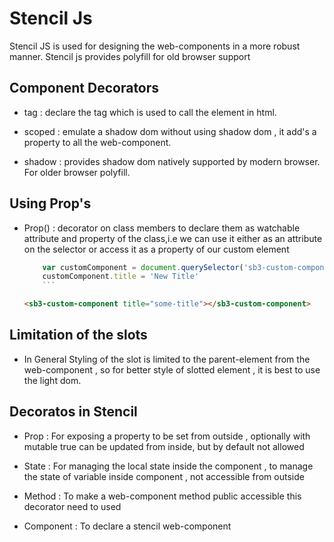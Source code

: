 # Stencil Js

Stencil JS is used for designing the web-components in a more robust manner. Stencil js provides polyfill for old browser support

## Component Decorators

- tag : declare the tag which is used to call the element in html.

- scoped : emulate a shadow dom without using shadow dom , it add's a property to all the web-component.

- shadow : provides shadow dom natively supported by modern browser. For older browser polyfill.

## Using Prop's

- Prop() : decorator on class members to declare them as watchable attribute and property of the class,i.e we can use it either as an attribute on the selector or access it as a property of our custom element

  ````js
      var customComponent = document.querySelector('sb3-custom-component')
      customComponent.title = 'New Title'
      ```
  ````

  ```html
  <sb3-custom-component title="some-title"></sb3-custom-component>
  ```

## Limitation of the slots

- In General Styling of the slot is limited to the parent-element from the web-component , so for better style of slotted element , it is best to use the light dom.

## Decoratos in Stencil

- Prop : For exposing a property to be set from outside , optionally with mutable true can be updated from inside, but by default not allowed

- State : For managing the local state inside the component , to manage the state of variable inside component , not accessible from outside

- Method : To make a web-component method public accessible this decorator need to used

- Component : To declare a stencil web-component
